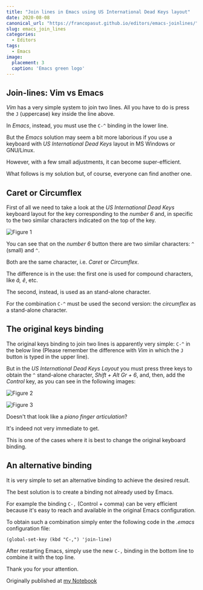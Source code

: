 ```yaml
---
title: "Join lines in Emacs using US International Dead Keys layout"
date: 2020-08-08
canonical_url: "https://francopasut.github.io/editors/emacs-joinlines/"
slug: emacs_join_lines
categories:
  - Editors
tags:
  - Emacs
image:
  placement: 3
  caption: 'Emacs green logo'
---
```





## Join-lines: Vim vs Emacs ##

_Vim_ has a very simple system to join two lines. All you have to do is press the `J` (uppercase) key inside the line above.

In _Emacs_, instead, you must use the `C-^` binding in the lower line.

But the _Emacs_ solution  may seem  a bit more laborious if you use a keyboard with _US International Dead Keys_ layout in MS Windows or GNU/Linux.

However, with a few small adjustments, it can become super-efficient.

What follows is my solution but, of course, everyone can find another one.

## Caret or Circumflex  ##


First of all we need to  take a look at the _US International Dead Keys_ keyboard layout for the  key corresponding to the _number 6_ and,  in specific to the two similar characters indicated on the top of the key.


 ![Figure 1](tasto_6_US.png "The correct character is the one at the top right in the middle square")



You can see that on the _number 6_ button there are two similar characters: `^` (small) and `^`. 

Both are the same character, i.e. _Caret_ or _Circumflex_.

The difference is in the use: the first one is used for compound characters, like _â, ê_, etc.

The second, instead, is used as an stand-alone character.

For the combination `C-^`  must be used the second version: the _circumflex_ as a stand-alone character.


## The original keys binding ##

The original keys binding to join two lines is apparently very simple: `C-^` in the below line (Please remember the difference with _Vim_ in which the `J` button is typed in the upper line).

But in the _US International Dead Keys Layout_ you must press three keys to obtain the `^` stand-alone character, _Shift + Alt Gr + 6_, and, then, add the _Control_ key, as you can see in the following images:



![Figure 2](combinazione_mani.jpg "Like on a piano, side view")


![Figure 3](combinazione_mani2.jpg "Like on a piano, top view")


Doesn't that look like a _piano finger articulation_?


It's indeed not very immediate to get.

This is one of the cases where it is best to change the original keyboard binding.

## An alternative binding ##

It is very simple to set an alternative binding to achieve the desired result.

The best solution is to create a binding not already used by Emacs.

For example the binding  `C-,` (Control + comma) can be very efficient because it's easy to reach and available in the original  Emacs configuration.

To obtain such a combination simply enter the following code in the _.emacs_ configuration file:

``` elisp
(global-set-key (kbd "C-,") 'join-line)
```

After restarting Emacs, simply use the new `C-,` binding in the bottom line to combine it with the top line.

Thank you for your attention.

Originally published at [my Notebook](https://francopasut.github.io/editors/emacs-joinlines/)

